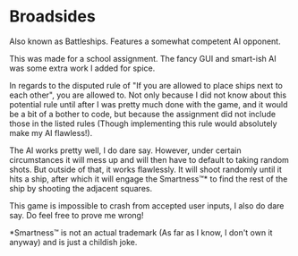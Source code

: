 # Broadsides
Also known as Battleships. Features a somewhat competent AI opponent.

This was made for a school assignment. The fancy GUI and smart-ish AI was some extra work I added for spice.

In regards to the disputed rule of "If you are allowed to place ships next to each other", you are allowed to.
Not only because I did not know about this potential rule until after I was pretty much done with the game, and it would be a bit of a bother to code,
but because the assignment did not include those in the listed rules (Though implementing this rule would absolutely make my AI flawless!).

The AI works pretty well, I do dare say. However, under certain circumstances it will mess up and will then have to default to taking random shots.
But outside of that, it works flawlessly. It will shoot randomly until it hits a ship, after which it will engage the Smartness™* to find the rest of the ship by shooting the adjacent
squares.

This game is impossible to crash from accepted user inputs, I also do dare say. Do feel free to prove me wrong!




*Smartness™ is not an actual trademark (As far as I know, I don't own it anyway) and is just a childish joke.
